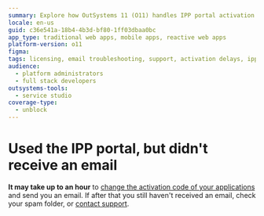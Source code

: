 ```yaml
---
summary: Explore how OutSystems 11 (O11) handles IPP portal activation delays and email notifications.
locale: en-us
guid: c36e541a-18b4-4b3d-bf80-1ff03dbaa0bc
app_type: traditional web apps, mobile apps, reactive web apps
platform-version: o11
figma:
tags: licensing, email troubleshooting, support, activation delays, ipp
audience:
  - platform administrators
  - full stack developers
outsystems-tools:
  - service studio
coverage-type:
  - unblock
---
```


# Used the IPP portal, but didn't receive an email

**It may take up to an hour** to [change the activation code of your applications](https://success.outsystems.com/Support/Enterprise_Customers/Licensing/Intellectual_Property_Protection_(IPP)/01_What_is_IPP_(Intellectual_Property_Protection)) and send you an email. If after that you still haven't received an email, check your spam folder, or [contact support](https://success.outsystems.com/Support/Enterprise_Customers/OutSystems_Support/01_Contact_OutSystems_technical_support).

